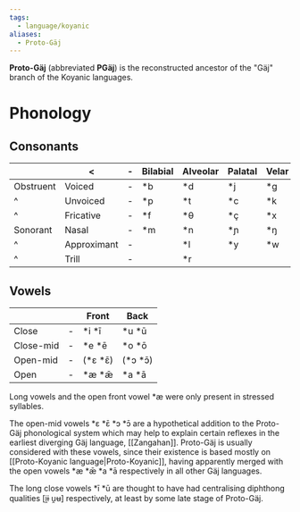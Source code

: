 ```yaml
---
tags:
  - language/koyanic
aliases:
  - Proto-Gäj
---
```

**Proto-Gäj** (abbreviated **PGäj**) is the reconstructed ancestor of the "Gäj" branch of the Koyanic languages.
# Phonology
## Consonants
|           | <           | -   | Bilabial | Alveolar | Palatal | Velar | Glottal |
| --------- | ----------- | --- | -------- | -------- | ------- | ----- | ------- |
| Obstruent | Voiced      | -   | \*b      | \*d      | \*j     | \*g   |         |
| ^         | Unvoiced    | -   | \*p      | \*t      | \*c     | \*k   |         |
| ^         | Fricative   | -   | \*f      | \*θ      | \*ç     | \*x   | \*h     |
| Sonorant  | Nasal       | -   | \*m      | \*n      | \*ɲ     | \*ŋ   |         |
| ^         | Approximant | -   |          | \*l      | \*y     | \*w   |         |
| ^         | Trill       | -   |          | \*r      |         |       |         |
## Vowels
|           |     | Front      | Back       |
| --------- | --- | ---------- | ---------- |
| Close     | -   | \*i \*ī    | \*u \*ū    |
| Close-mid | -   | \*e \*ē    | \*o \*ō    |
| Open-mid  | -   | (\*ɛ \*ɛ̄) | (\*ɔ \*ɔ̄) |
| Open      | -   | \*æ \*ǣ   | \*a \*ā    |
Long vowels and the open front vowel \*æ were only present in stressed syllables.

The open-mid vowels \*ɛ \*ɛ̄ \*ɔ \*ɔ̄ are a hypothetical addition to the Proto-Gäj phonological system which may help to explain certain reflexes in the earliest diverging Gäj language, [[Zangahan]]. Proto-Gäj is usually considered with these vowels, since their existence is based mostly on [[Proto-Koyanic language|Proto-Koyanic]], having apparently merged with the open vowels \*æ \*ǣ \*a \*ā respectively in all other Gäj languages.

The long close vowels \*ī \*ū are thought to have had centralising diphthong qualities [i̯ɨ u̯ʉ] respectively, at least by some late stage of Proto-Gäj.